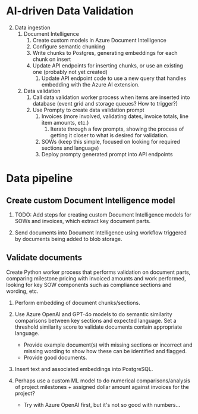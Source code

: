 # AI-driven Data Validation

2. Data ingestion
   1. Document Intelligence
      1. Create custom models in Azure Document Intelligence
      2. Configure semantic chunking
      3. Write chunks to Postgres, generating embeddings for each chunk on insert
      4. Update API endpoints for inserting chunks, or use an existing one (probably not yet created)
         1. Update API endpoint code to use a new query that handles embedding with the Azure AI extension.
   2. Data validation
      1. Call data validation worker process when items are inserted into database (event grid and storage queues? How to trigger?)
      2. Use Prompty to create data validation prompt
         1. Invoices (more involved, validating dates, invoice totals, line item amounts, etc.)
            1. Iterate through a few prompts, showing the process of getting it closer to what is desired for validation.
         2. SOWs (keep this simple, focused on looking for required sections and language)
         3. Deploy prompty generated prompt into API endpoints

# Data pipeline

## Create custom Document Intelligence model

1. TODO: Add steps for creating custom Document Intelligence models for SOWs and invoices, which extract key document parts.

2. Send documents into Document Intelligence using workflow triggered by documents being added to blob storage.

## Validate documents

Create Python worker process that performs validation on document parts, comparing milestone pricing with invoiced amounts and work performed, looking for key SOW components such as compliance sections and wording, etc.

1. Perform embedding of document chunks/sections.

2. Use Azure OpenAI and GPT-4o models to do semantic similarity comparisons between key sections and expected language. Set a threshold similarity score to validate documents contain appropriate language.

    - Provide example document(s) with missing sections or incorrect and missing wording to show how these can be identified and flagged.
    - Provide good documents.

3. Insert text and associated embeddings into PostgreSQL.

4. Perhaps use a custom ML model to do numerical comparisons/analysis of project milestones + assigned dollar amount against invoices for the project?

    - Try with Azure OpenAI first, but it's not so good with numbers...